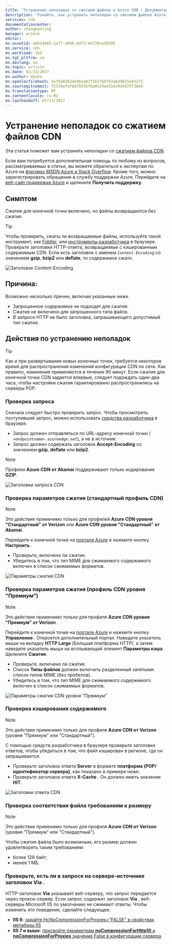 ```yaml
---
title: "Устранение неполадок со сжатием файлов в Azure CDN | Документация Майкрософт"
description: "Узнайте, как устранить неполадки со сжатием файлов Azure CDN."
services: cdn
documentationcenter: 
author: zhangmanling
manager: erikre
editor: 
ms.assetid: a6624e65-1a77-4486-b473-8d720ce28f8b
ms.service: cdn
ms.workload: tbd
ms.tgt_pltfrm: na
ms.devlang: na
ms.topic: article
ms.date: 01/23/2017
ms.author: mazha
ms.openlocfilehash: 5ef8a8262eb40aa827161764f03a63d031e43273
ms.sourcegitcommit: f537befafb079256fba0529ee554c034d73f36b0
ms.translationtype: MT
ms.contentlocale: ru-RU
ms.lasthandoff: 07/11/2017
---
```

# <a name="troubleshooting-cdn-file-compression"></a>Устранение неполадок со сжатием файлов CDN
Эта статья поможет вам устранить неполадки со [сжатием файлов CDN](cdn-improve-performance.md).

Если вам потребуется дополнительная помощь по любому из вопросов, рассматриваемых в статье, вы можете обратиться к экспертам по Azure на [форумах MSDN Azure и Stack Overflow](https://azure.microsoft.com/support/forums/). Кроме того, можно зарегистрировать обращение в службу поддержки Azure. Перейдите на [веб-сайт поддержки Azure](https://azure.microsoft.com/support/options/) и щелкните **Получить поддержку**.

## <a name="symptom"></a>Симптом
Сжатие для конечной точки включено, но файлы возвращаются без сжатия.

> [!TIP]
> Чтобы проверить, сжаты ли возвращаемые файлы, используйте такой инструмент, как [Fiddler](http://www.telerik.com/fiddler), или [инструменты разработчика](https://developer.microsoft.com/microsoft-edge/platform/documentation/f12-devtools-guide/) в браузере.  Проверьте заголовки HTTP-ответа, возвращаемые с кэшированным содержимым CDN.  Если есть заголовок с именем `Content-Encoding` со значением **gzip**, **bzip2** или **deflate**, то содержимое сжато.
> 
> ![Заголовок Content-Encoding](./media/cdn-troubleshoot-compression/cdn-content-header.png)
> 
> 

## <a name="cause"></a>Причина:
Возможно несколько причин, включая указанные ниже.

* Запрошенное содержимое не подходит для сжатия.
* Сжатие не включено для запрошенного типа файла.
* В запросе HTTP не было заголовка, запрашивающего допустимый тип сжатия.

## <a name="troubleshooting-steps"></a>Действия по устранению неполадок
> [!TIP]
> Как и при развертывании новых конечных точек, требуется некоторое время для распространения изменений конфигурации CDN по сети.  Как правило, изменения применяются в течение 90 минут.  Если сжатие для конечной точки CDN задается впервые, следует подождать один-два часа, чтобы настройки сжатия гарантированно распространились на серверы POP. 
> 
> 

### <a name="verify-the-request"></a>Проверка запроса
Сначала следует быстро проверить запрос.  Чтобы просмотреть поступивший запрос, можно использовать [средства разработчика](https://developer.microsoft.com/microsoft-edge/platform/documentation/f12-devtools-guide/) в браузере.

* Запрос должен отправляться по URL-адресу конечной точки ( `<endpointname>.azureedge.net`), а не в источник.
* Запрос должен содержать заголовок **Accept-Encoding** со значением **gzip**, **deflate** или **bzip2**.

> [!NOTE]
> Профили **Azure CDN от Akamai** поддерживают только кодирование **GZIP**.
> 
> 

![Заголовки запроса CDN](./media/cdn-troubleshoot-compression/cdn-request-headers.png)

### <a name="verify-compression-settings-standard-cdn-profile"></a>Проверка параметров сжатия (стандартный профиль CDN)
> [!NOTE]
> Это действие применимо только для профилей **Azure CDN уровня "Стандартный" от Verizon** или **Azure CDN уровня "Стандартный" от Akamai**. 
> 
> 

Перейдите к конечной точке на [портале Azure](https://portal.azure.com) и нажмите кнопку **Настроить** .

* Проверьте, включено ли сжатие.
* Убедитесь в том, что тип MIME для сжимаемого содержимого включен в список сжимаемых форматов.

![Параметры сжатия CDN](./media/cdn-troubleshoot-compression/cdn-compression-settings.png)

### <a name="verify-compression-settings-premium-cdn-profile"></a>Проверка параметров сжатия (профиль CDN уровня "Премиум")
> [!NOTE]
> Это действие применимо только для профиля **Azure CDN уровня "Премиум" от Verizon** .
> 
> 

Перейдите к конечной точке на [портале Azure](https://portal.azure.com) и нажмите кнопку **Управление** .  Откроется дополнительный портал.  Наведите указатель мыши на вкладку **HTTP Large** (Большая платформа HTTP), а затем наведите указатель мыши на всплывающий элемент **Параметры кэша**.  Щелкните **Сжатие**. 

* Проверьте, включено ли сжатие.
* Список **Типы файлов** должен включать разделенный запятыми список типов MIME (без пробелов).
* Убедитесь в том, что тип MIME для сжимаемого содержимого включен в список сжимаемых форматов.

![Параметры сжатия CDN уровня "Премиум"](./media/cdn-troubleshoot-compression/cdn-compression-settings-premium.png)

### <a name="verify-the-content-is-cached"></a>Проверка кэширования содержимого
> [!NOTE]
> Это действие применимо только для профиля **Azure CDN от Verizon** (уровня "Премиум" или "Стандартный").
> 
> 

С помощью средств разработчика в браузере проверьте заголовки ответов, чтобы убедиться в том, что файл кэширован в регионе, где он запрашивается.

* Проверьте заголовок ответа **Server** в формате  **платформа (POP/идентификатор сервера)**, как показано в примере ниже.
* Проверьте заголовок ответа **X-Cache** .  Он должен иметь значение **HIT**.  

![Заголовки ответа CDN](./media/cdn-troubleshoot-compression/cdn-response-headers.png)

### <a name="verify-the-file-meets-the-size-requirements"></a>Проверка соответствия файла требованиям к размеру
> [!NOTE]
> Это действие применимо только для профиля **Azure CDN от Verizon** (уровня "Премиум" или "Стандартный").
> 
> 

Чтобы сжатие файла было возможным, его размер должен удовлетворять таким требованиям:

* более 128 байт;
* менее 1 МБ.

### <a name="check-the-request-at-the-origin-server-for-a-via-header"></a>Проверьте, есть ли в запросе на сервере-источнике заголовок **Via** .
HTTP-заголовок **Via** указывает веб-серверу, что запрос передается через прокси-сервер.  Если запрос содержит заголовок **Via** , веб-серверы Microsoft IIS по умолчанию не сжимают ответы.  Чтобы изменить это поведение, сделайте следующее.

* **IIS 6**: [задайте HcNoCompressionForProxies="FALSE" в свойствах метабазы IIS](https://msdn.microsoft.com/library/ms525390.aspx)
* **IIS 7 и выше**: [присвойте параметрам **noCompressionForHttp10** и **noCompressionForProxies** значение False в конфигурации сервера](http://www.iis.net/configreference/system.webserver/httpcompression).

